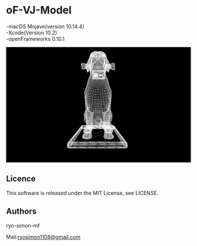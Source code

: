 # oF-VJ-Model
-macOS Mojave(version 10.14.4)  
-Xcode(Version 10.2)  
-openFrameworks 0.10.1  

![image.png](https://raw.githubusercontent.com/ryo-simon-mf/oF-VJ-Model/master/image.png)

## Licence
This software is released under the MIT License, see LICENSE.

## Authors
ryo-simon-mf

Mail:ryosimon1108@gmail.com
